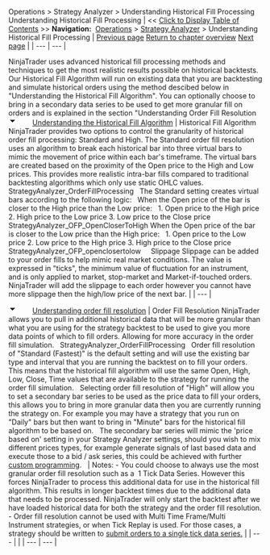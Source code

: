 ﻿
Operations > Strategy Analyzer > Understanding Historical Fill Processing
Understanding Historical Fill Processing
| << [Click to Display Table of Contents](understanding_historical_fill_.md) >> **Navigation:**     [Operations](operations-1.md) > [Strategy Analyzer](strategy_analyzer-1.md) > Understanding Historical Fill Processing | [Previous page](ai-generate-1.md) [Return to chapter overview](strategy_analyzer-1.md) [Next page](basket_test-1.md) |
| --- | --- |

NinjaTrader uses advanced historical fill processing methods and techniques to get the most realistic results possible on historical backtests. 
 
Our Historical Fill Algorithm will run on existing data that you are backtesting and simulate historical orders using the method descibed below in "Understanding the Historical Fill Algorithm". You can optionally choose to bring in a secondary data series to be used to get more granular fill on orders and is explained in the section "Understanding Order Fill Resolution
![tog_minus](tog_minus-1.gif)        [Understanding the Historical Fill Algorithm](javascript:HMToggle('toggle','UnderstandingTheHistoricalFillAlgorithm','UnderstandingTheHistoricalFillAlgorithm_ICON'))
| Historical Fill Algorithm NinjaTrader provides two options to control the granularity of historical order fill processing: Standard and High. The Standard order fill resolution uses an algorithm to break each historical bar into three virtual bars to mimic the movement of price within each bar's timeframe. The virtual bars are created based on the proximity of the Open price to the High and Low prices. This provides more realistic intra-bar fills compared to traditional backtesting algorithms which only use static OHLC values.   StrategyAnalyzer_OrderFillProcessing   The Standard setting creates virtual bars according to the following logic:   When the Open price of the bar is closer to the High price than the Low price:   1. Open price to the High price  2. High price to the Low price 3. Low price to the Close price StrategyAnalyzer_OFP_OpenCloserToHigh When the Open price of the bar is closer to the Low price than the High price:   1. Open price to the Low price  2. Low price to the High price 3. High price to the Close price StrategyAnalyzer_OFP_openclosertolow     Slippage Slippage can be added to your order fills to help mimic real market conditions. The value is expressed in "ticks", the minimum value of fluctuation for an instrument, and is only applied to market, stop-market and Market-if-touched orders. NinjaTrader will add the slippage to each order however you cannot have more slippage then the high/low price of the next bar. |
| --- |

![tog_minus](tog_minus-1.gif)        [Understanding order fill resolution](javascript:HMToggle('toggle','UnderstandingOrderFillResolution','UnderstandingOrderFillResolution_ICON'))
| Order Fill Resolution NinjaTrader allows you to pull in additional historical data that will be more granular than what you are using for the strategy backtest to be used to give you more data points of which to fill orders. Allowing for more accuracy in the order fill simulation.    StrategyAnalyzer_OrderFillProcessing   Order fill resolution of "Standard (Fastest)" is the default setting and will use the existing bar type and interval that you are running the backtest on to fill your orders. This means that the historical fill algorithm will use the same Open, High, Low, Close, Time values that are available to the strategy for running the order fill simulation.    Selecting order fill resolution of "High" will allow you to set a secondary bar series to be used as the price data to fill your orders, this allows you to bring in more granular data then you are currently running the strategy on. For example you may have a strategy that you run on "Daily" bars but then want to bring in "Minute" bars for the historical fill algorithm to be based on.    The secondary bar series will mimic the 'price based on' setting in your Strategy Analyzer settings, should you wish to mix different prices types, for example generate signals of last based data and execute those to a bid / ask series, this could be achieved with further [custom programming](using_historical_bid_ask_serie-1.md).      | Notes:  - You could choose to always use the most granular order fill resolution such as a  1 Tick Data Series. However this forces NinjaTrader to process this additional data for use in the historical fill algorithm. This results in longer backtest times due to the additional data that needs to be processed. NinjaTrader will only start the backtest after we have loaded historical data for both the strategy and the order fill resolution. - Order fill resolution cannot be used with Multi Time Frame/Multi Instrument strategies, or when Tick Replay is used. For those cases, a strategy should be written to [submit orders to a single tick data series.](backtesting_ninjascript_strate-1.md) | | --- | |
| --- | --- |

